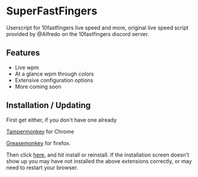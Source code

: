 # SuperFastFingers
Userscript for 10fastfingers live speed and more, original live speed script provided by @Alfredo on the 10fastfingers discord server.

## Features

* Live wpm
* At a glance wpm through colors
* Extensive configuration options
* More coming soon

## Installation / Updating

First get either, if you don't have one already

[Tampermonkey](https://chrome.google.com/webstore/detail/tampermonkey/dhdgffkkebhmkfjojejmpbldmpobfkfo) for Chrome

[Greasemonkey](https://addons.mozilla.org/en-US/firefox/addon/greasemonkey/) for firefox.

Then click [here](https://github.com/AFriendlyTrashcan/SuperFastFingers/raw/master/10ff.user.js), and hit install or reinstall. If the installation screen doesn't show up you may have not installed the above extensions correctly, or may need to restart your browser.
